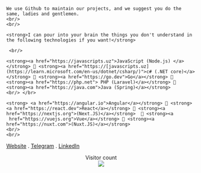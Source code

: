 <p align="center">
  <samp>
    
    We use Github to maintain our projects, and we suggest you do the same, ladies and gentlemen. 
    <br/>
    <br/>
    
    <strong>I can pour into your brain the things you don't understand in the following technologies if you want!</strong>
    
     <br/>
     
    <strong><a href="https://javascripts.uz">JavaScript (Node.js) </a></strong> 🔹 <strong><a href="https://[javascripts.uz](https://learn.microsoft.com/en-us/dotnet/csharp/)">c# (.NET core)</a></strong> 🔹 <strong><a href="https://go.dev">Go</a></strong> 🔹 <strong><a href="https://php.net"> PHP (Laravel)</a></strong> 🔹 <strong><a href="https://java.com">Java (Spring)</a></strong>
    <br/> </br>
    
    <strong> <a href="https://angular.io">Angular</a></strong> 🔸 <strong> <a href="https://react.dev">React</a></strong> 🔸 <strong><a href="https://nextjs.org">(Next.JS)</a></strong>  🔸 <strong><a 
     href="https://vuejs.org">Vue</a></strong> 🔸 <strong><a href="https://nuxt.com">(Nuxt.JS)</a></strong>  
    <br/> 
    <br/>
</samp>
    <a href="https://javascripts.uz">Website</a> .
    <a href="https://t.me/mukhriddinweb">Telegram</a> .
    <a href="https://www.linkedin.com/in/mukhriddin-khodiev-6977a4243/">LinkedIn</a>
    

</p>


<p align="center"> 
  Visitor count<br>
  <img src="https://profile-counter.glitch.me/mukhriddin-dev/count.svg" />
</p>

